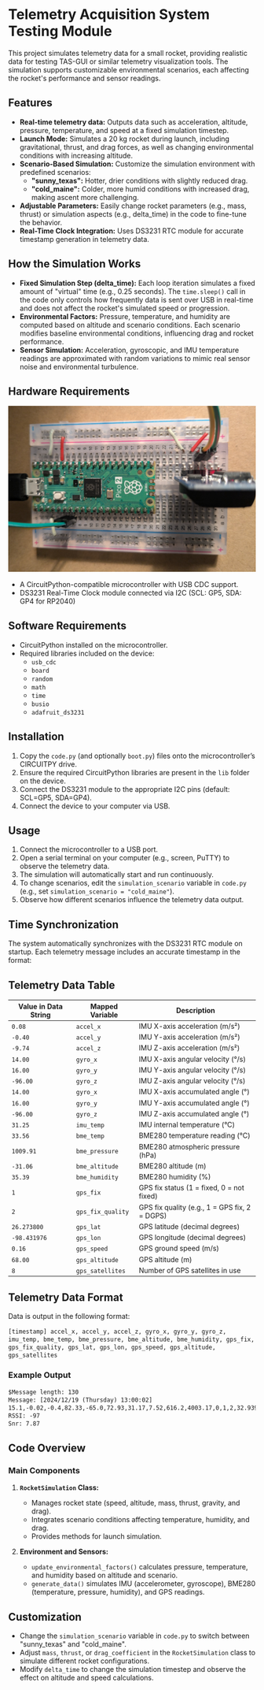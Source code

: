 # Telemetry Acquisition System Testing Module

This project simulates telemetry data for a small rocket, providing realistic data for testing TAS-GUI or similar telemetry visualization tools. The simulation supports customizable environmental scenarios, each affecting the rocket's performance and sensor readings.

## Features

- **Real-time telemetry data:** Outputs data such as acceleration, altitude, pressure, temperature, and speed at a fixed simulation timestep.
- **Launch Mode:** Simulates a 20 kg rocket during launch, including gravitational, thrust, and drag forces, as well as changing environmental conditions with increasing altitude.
- **Scenario-Based Simulation:** Customize the simulation environment with predefined scenarios:
    - **"sunny_texas":** Hotter, drier conditions with slightly reduced drag.
    - **"cold_maine":** Colder, more humid conditions with increased drag, making ascent more challenging.
- **Adjustable Parameters:** Easily change rocket parameters (e.g., mass, thrust) or simulation aspects (e.g., delta_time) in the code to fine-tune the behavior.
- **Real-Time Clock Integration:** Uses DS3231 RTC module for accurate timestamp generation in telemetry data.

## How the Simulation Works

- **Fixed Simulation Step (delta_time):** Each loop iteration simulates a fixed amount of "virtual" time (e.g., 0.25 seconds). The `time.sleep()` call in the code only controls how frequently data is sent over USB in real-time and does not affect the rocket's simulated speed or progression.
- **Environmental Factors:** Pressure, temperature, and humidity are computed based on altitude and scenario conditions. Each scenario modifies baseline environmental conditions, influencing drag and rocket performance.
- **Sensor Simulation:** Acceleration, gyroscopic, and IMU temperature readings are approximated with random variations to mimic real sensor noise and environmental turbulence.

## Hardware Requirements

![Board Image](repo/board.jpg)

- A CircuitPython-compatible microcontroller with USB CDC support.
- DS3231 Real-Time Clock module connected via I2C (SCL: GP5, SDA: GP4 for RP2040)

## Software Requirements

- CircuitPython installed on the microcontroller.
- Required libraries included on the device: 
  - `usb_cdc`
  - `board`
  - `random`
  - `math`
  - `time`
  - `busio`
  - `adafruit_ds3231`

## Installation

1. Copy the `code.py` (and optionally `boot.py`) files onto the microcontroller’s CIRCUITPY drive.
2. Ensure the required CircuitPython libraries are present in the `lib` folder on the device.
3. Connect the DS3231 module to the appropriate I2C pins (default: SCL=GP5, SDA=GP4).
4. Connect the device to your computer via USB.

## Usage

1. Connect the microcontroller to a USB port.
2. Open a serial terminal on your computer (e.g., screen, PuTTY) to observe the telemetry data.
3. The simulation will automatically start and run continuously.
4. To change scenarios, edit the `simulation_scenario` variable in `code.py` (e.g., set `simulation_scenario = "cold_maine"`).
5. Observe how different scenarios influence the telemetry data output.

## Time Synchronization

The system automatically synchronizes with the DS3231 RTC module on startup. Each telemetry message includes an accurate timestamp in the format:

## Telemetry Data Table

| Value in Data String | Mapped Variable   | Description                                   |
|----------------------|-------------------|-----------------------------------------------|
| `0.08`               | `accel_x`         | IMU X-axis acceleration (m/s²)                |
| `-0.40`              | `accel_y`         | IMU Y-axis acceleration (m/s²)                |
| `-9.74`              | `accel_z`         | IMU Z-axis acceleration (m/s²)                |
| `14.00`              | `gyro_x`          | IMU X-axis angular velocity (°/s)             |
| `16.00`              | `gyro_y`          | IMU Y-axis angular velocity (°/s)             |
| `-96.00`             | `gyro_z`          | IMU Z-axis angular velocity (°/s)             |
| `14.00`              | `gyro_x`          | IMU X-axis accumulated angle (°)              |
| `16.00`              | `gyro_y`          | IMU Y-axis accumulated angle (°)              |
| `-96.00`             | `gyro_z`          | IMU Z-axis accumulated angle (°)              |
| `31.25`              | `imu_temp`        | IMU internal temperature (°C)                 |
| `33.56`              | `bme_temp`        | BME280 temperature reading (°C)               |
| `1009.91`            | `bme_pressure`    | BME280 atmospheric pressure (hPa)             |
| `-31.06`             | `bme_altitude`    | BME280 altitude (m)                           |
| `35.39`              | `bme_humidity`    | BME280 humidity (%)                           |
| `1`                  | `gps_fix`         | GPS fix status (1 = fixed, 0 = not fixed)      |
| `2`                  | `gps_fix_quality` | GPS fix quality (e.g., 1 = GPS fix, 2 = DGPS) |
| `26.273800`          | `gps_lat`         | GPS latitude (decimal degrees)                 |
| `-98.431976`         | `gps_lon`         | GPS longitude (decimal degrees)                |
| `0.16`               | `gps_speed`       | GPS ground speed (m/s)                        |
| `68.00`              | `gps_altitude`    | GPS altitude (m)                              |
| `8`                  | `gps_satellites`  | Number of GPS satellites in use               |

## Telemetry Data Format

Data is output in the following format:

```
[timestamp] accel_x, accel_y, accel_z, gyro_x, gyro_y, gyro_z, imu_temp, bme_temp, bme_pressure, bme_altitude, bme_humidity, gps_fix, gps_fix_quality, gps_lat, gps_lon, gps_speed, gps_altitude, gps_satellites
```

### Example Output

```
$Message length: 130
Message: [2024/12/19 (Thursday) 13:00:02] 15.1,-0.02,-0.4,82.33,-65.0,72.93,31.17,7.52,616.2,4003.17,0,1,2,32.9394,-106.922,82.16,4227.45,8
RSSI: -97
Snr: 7.87
```

## Code Overview

### Main Components

1. **`RocketSimulation` Class:**
   - Manages rocket state (speed, altitude, mass, thrust, gravity, and drag).
   - Integrates scenario conditions affecting temperature, humidity, and drag.
   - Provides methods for launch simulation.

2. **Environment and Sensors:**
   - `update_environmental_factors()` calculates pressure, temperature, and humidity based on altitude and scenario.
   - `generate_data()` simulates IMU (accelerometer, gyroscope), BME280 (temperature, pressure, humidity), and GPS readings.

## Customization

- Change the `simulation_scenario` variable in `code.py` to switch between "sunny_texas" and "cold_maine".
- Adjust `mass`, `thrust`, or `drag_coefficient` in the `RocketSimulation` class to simulate different rocket configurations.
- Modify `delta_time` to change the simulation timestep and observe the effect on altitude and speed calculations.